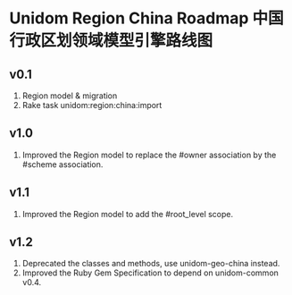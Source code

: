 # Unidom Region China Roadmap 中国行政区划领域模型引擎路线图

## v0.1
1. Region model & migration
2. Rake task unidom:region:china:import

## v1.0
1. Improved the Region model to replace the #owner association by the #scheme association.

## v1.1
1. Improved the Region model to add the #root_level scope.

## v1.2
1. Deprecated the classes and methods, use unidom-geo-china instead.
2. Improved the Ruby Gem Specification to depend on unidom-common v0.4.
